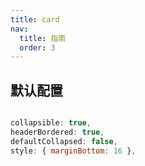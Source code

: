 ```yaml
---
title: card
nav:
  title: 指南
  order: 3
---
```


## 默认配置

```jsx | pure

collapsible: true,
headerBordered: true,
defaultCollapsed: false,
style: { marginBottom: 16 },

```

<code src="../examples/card-use.tsx" />
